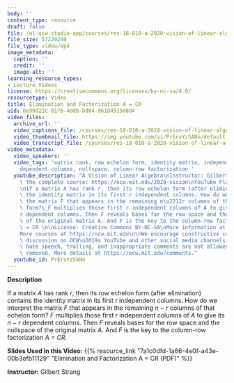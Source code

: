 ```yaml
---
body: ''
content_type: resource
draft: false
file: /ol-ocw-studio-app/courses/res-18-010-a-2020-vision-of-linear-algebra-spring-2020/res-18010-strang-part-2-version-3_360p_16_9.mp4
file_size: 57220240
file_type: video/mp4
image_metadata:
  caption: ''
  credit: ''
  image-alt: ''
learning_resource_types:
- Lecture Videos
license: https://creativecommons.org/licenses/by-nc-sa/4.0/
resourcetype: Video
title: Elimination and Factorization A = CR
uid: be9bd22c-0176-4ddb-bd04-961d4515d8d4
video_files:
  archive_url: ''
  video_captions_file: /courses/res-18-010-a-2020-vision-of-linear-algebra-spring-2020/1qZ-8fTlKmWgKy_lPRTr3WIvyXlgq047x_transcript.webvtt
  video_thumbnail_file: https://img.youtube.com/vi/PrErxYzSANo/default.jpg
  video_transcript_file: /courses/res-18-010-a-2020-vision-of-linear-algebra-spring-2020/1qZ-8fTlKmWgKy_lPRTr3WIvyXlgq047x_transcript.pdf
video_metadata:
  video_speakers: ''
  video_tags: 'matrix rank, row echelon form, identity matrix, independent columns,
    dependent columns, nullspace, column-row factorization '
  youtube_description: "A Vision of Linear Algebra\nInstructor: Gilbert Strang\nView\
    \ the complete course: https://ocw.mit.edu/2020-vision\nYouTube Playlist: https://www.youtube.com/playlist?list=PLUl4u3cNGP61iQEFiWLE21EJCxwmWvvek\n\
    \nIf a matrix A has rank r, then its row echelon form (after elimination) contains\
    \ the identity matrix in its first r independent columns. How do we interpret\
    \ the matrix F that appears in the remaining n\u2212r columns of that echelon\
    \ form?\_F multiplies those first r independent columns of A to give its n\u2212\
    r dependent columns. Then F reveals bases for the row space and the nullspace\
    \ of the original matrix A. And F is the key to the column-row factorization A\
    \ = CR \n\nLicense: Creative Commons BY-NC-SA\nMore information at https://ocw.mit.edu/terms\n\
    More courses at https://ocw.mit.edu\n\nWe encourage constructive comments and\
    \ discussion on OCW\u2019s YouTube and other social media channels. Personal attacks,\
    \ hate speech, trolling, and inappropriate comments are not allowed and may be\
    \ removed. More details at https://ocw.mit.edu/comments."
  youtube_id: PrErxYzSANo
---
```

**Description**

If a matrix *A* has rank *r*, then its row echelon form (after elimination) contains the identity matrix in its first *r* independent columns. How do we interpret the matrix *F* that appears in the remaining *n* − *r* columns of that echelon form? *F* multiplies those first *r* independent columns of *A* to give its *n* − *r* dependent columns. Then *F* reveals bases for the row space and the nullspace of the original matrix *A*. And *F* is the key to the column-row factorization *A = CR.*

**Slides Used in this Video:** {{% resource_link "7a1c0dfd-1a66-4e0f-a43e-00b3efb11129" "Elimination and Factorization A = CR (PDF)" %}}

**Instructor:** Gilbert Strang